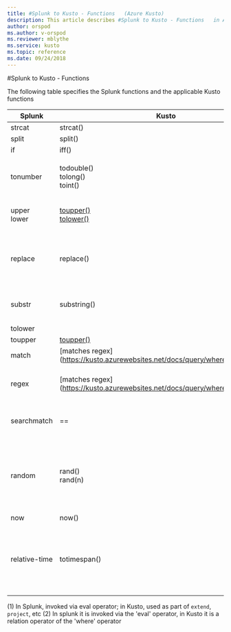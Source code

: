 ```yaml
---
title: #Splunk to Kusto - Functions   (Azure Kusto)
description: This article describes #Splunk to Kusto - Functions   in Azure Kusto.
author: orspod
ms.author: v-orspod
ms.reviewer: mblythe
ms.service: kusto
ms.topic: reference
ms.date: 09/24/2018
---
```

#Splunk to Kusto - Functions  

The following table specifies the Splunk functions and the applicable Kusto functions

|Splunk | Kusto |Comment
|---|---|---
|strcat | strcat()| (1)
|split  | split() | (1)
|if     | iff()   | (1)
|tonumber | <ul style="list-style-type: none; padding: 0;"><li>todouble()</li><li>tolong()</li><li>toint()</li></ul> | (1)
|<ul style="list-style-type: none; padding: 0;"><li>upper</li><li>lower</li></ul> | <ul style="list-style-type: none; padding: 0;"><li>[toupper()](https://kusto.azurewebsites.net/docs/query/toupperfunction.html)</li><li>[tolower()](https://kusto.azurewebsites.net/docs/query/tolowerfunction.html)</li></ul>|(1)
| replace | replace() | (1), also note that while replace() takes three parameters in both Splunk and Kusto, the parameters are different
| substr | substring() | (1), also note that Splunk uses 1-based indices, Kusto notes 0-based indices
| tolower |  | (1)  
| toupper | [toupper()](https://kusto.azurewebsites.net/docs/query/toupperfunction.html) | (1)  
| match | [matches regex] (https://kusto.azurewebsites.net/docs/query/whereoperator.html) |  (2)  
| regex | [matches regex] (https://kusto.azurewebsites.net/docs/query/whereoperator.html) | technically in Splunk regex is an operator, in Kusto it's a relational operator
| searchmatch | == | in splunk searchmatch allows searching for the exact string
| random | <ul style="list-style-type: none; padding: 0;"><li>rand()</li><li>rand(n)</li></ul> | Splunk's function returns a number from zero to 2<sup>31</sup>-1. Kusto's returns a number between 0.0 and 1.0, or if a parameter provided, between 0 and n-1.
| now | now() | (1)
| relative-time | totimespan() | (1). In Kusto, Splunk's equivalent of relative-time(datetimeVal, offsetVal) is datetimeVal + totimespan(offsetVal). For example, `search | eval n=relative-time(now(), "-1d@d")` becomes ` ...  | extend myTime = now() - totimespan("1d")`

(1) In Splunk, invoked via eval operator; in Kusto, used as part of `extend`, `project`, etc
(2) In splunk it is invoked via the 'eval' operator, in Kusto it is a relation operator of the 'where' operator